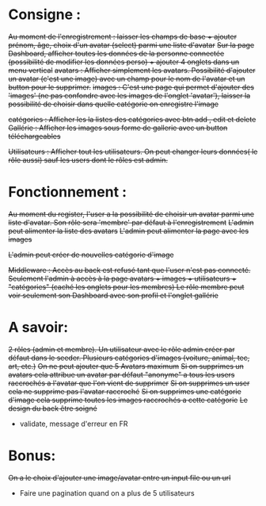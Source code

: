 # Consigne :
~~Au moment de l'enregistrement : laisser les champs de base + ajouter prénom, âge, choix d'un avatar (select) parmi une liste d'avatar~~
~~Sur la page Dashboard, afficher toutes les données de la personne connectée (possibilité de modifier les données perso) + ajouter 4 onglets dans un menu vertical~~
~~avatars : Afficher simplement les avatars. Possibilité d'ajouter un avatar (c'est une image) avec un champ pour le nom de l'avatar et un button pour le supprimer.~~
~~images : C'est une page qui permet d'ajouter des 'images' (ne pas confondre avec les images de l'onglet 'avatar'), laisser la possibilité de choisir dans quelle catégorie on enregistre l'image~~

~~catégories : Afficher les la listes des catégories avec btn add , edit et delete~~
~~Gallérie : Afficher les images sous forme de gallerie avec un button téléchargeables~~

~~Utilisateurs : Afficher tout les utilisateurs. On peut changer leurs données( le rôle aussi) sauf les users dont le rôles est admin.~~

# Fonctionnement :
~~Au moment du register, l'user a la possibilité de choisir un avatar parmi une liste d'avatar. Son rôle sera 'membre' par défaut à l'enregistrement~~
~~L'admin peut alimenter la liste des avatars~~
~~L'admin peut alimenter la page avec les images~~

~~L'admin peut créer de nouvelles catégorie d'image~~

~~Middleware :
Accès au back est refusé tant que l'user n'est pas connecté.
Seulement l'admin à accès à la page avatars + images + utilisateurs + "catégories" (caché les onglets pour les membres)
Le rôle membre peut voir seulement son Dashboard avec son profil et l'onglet gallérie~~

# A savoir:
~~2 rôles (admin et membre). Un utilisateur avec le rôle admin créer par défaut dans le seeder. Plusieurs catégories d'images (voiture, animal, tec, art, etc.)~~
~~On ne peut ajouter que 5 Avatars maximum~~
~~Si on supprimes un avatars cela attribue un avatar par défaut "anonyme" a tous les users raccrochés a l'avatar que l'on vient de supprimer~~
~~Si on supprimes un user cela ne supprime pas l'avatar raccroché~~
~~Si on supprimes une catégorie d'image cela supprime toutes les images raccrochés a cette catégorie~~
~~Le design du back être soigné~~
* validate, message d'erreur en FR

# Bonus:
~~On a le choix d'ajouter une image/avatar entre un input file ou un url~~
* Faire une pagination quand on a plus de 5 utilisateurs
